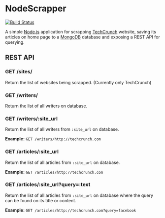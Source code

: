 # NodeScrapper

[![Build Status](https://travis-ci.org/DiogoDoreto/NodeScrapper.svg?branch=master)](https://travis-ci.org/DiogoDoreto/NodeScrapper)

A simple [Node.js](http://nodejs.org/) application for scrapping [TechCrunch](http://techcrunch.com) website, saving its articles on home page to a [MongoDB](http://mongodb.org/) database and exposing a REST API for querying.

## REST API

### GET /sites/

Return the list of websites being scrapped. (Currently only TechCrunch)

### GET /writers/

Return the list of all writers on database.

### GET /writers/:site_url

Return the list of all writers from `:site_url` on database.

**Example:** `GET /writers/http://techcrunch.com`

### GET /articles/:site_url

Return the list of all articles from `:site_url` on database.

**Example:** `GET /articles/http://techcrunch.com`

### GET /articles/:site_url?query=:text

Return the list of all articles from `:site_url` on database where the query can be found on its title or content.

**Example:** `GET /articles/http://techcrunch.com?query=facebook`

